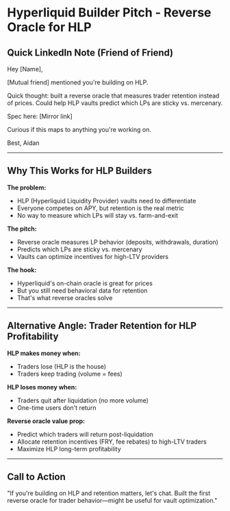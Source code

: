 # Hyperliquid Builder Pitch - Reverse Oracle for HLP

## Quick LinkedIn Note (Friend of Friend)

Hey [Name],

[Mutual friend] mentioned you're building on HLP.

Quick thought: built a reverse oracle that measures trader retention instead of prices. Could help HLP vaults predict which LPs are sticky vs. mercenary.

Spec here: [Mirror link]

Curious if this maps to anything you're working on.

Best,
Aidan

---

## Why This Works for HLP Builders

**The problem:**
- HLP (Hyperliquid Liquidity Provider) vaults need to differentiate
- Everyone competes on APY, but retention is the real metric
- No way to measure which LPs will stay vs. farm-and-exit

**The pitch:**
- Reverse oracle measures LP behavior (deposits, withdrawals, duration)
- Predicts which LPs are sticky vs. mercenary
- Vaults can optimize incentives for high-LTV providers

**The hook:**
- Hyperliquid's on-chain oracle is great for prices
- But you still need behavioral data for retention
- That's what reverse oracles solve

---

## Alternative Angle: Trader Retention for HLP Profitability

**HLP makes money when:**
- Traders lose (HLP is the house)
- Traders keep trading (volume = fees)

**HLP loses money when:**
- Traders quit after liquidation (no more volume)
- One-time users don't return

**Reverse oracle value prop:**
- Predict which traders will return post-liquidation
- Allocate retention incentives (FRY, fee rebates) to high-LTV traders
- Maximize HLP long-term profitability

---

## Call to Action

"If you're building on HLP and retention matters, let's chat. Built the first reverse oracle for trader behavior—might be useful for vault optimization."
